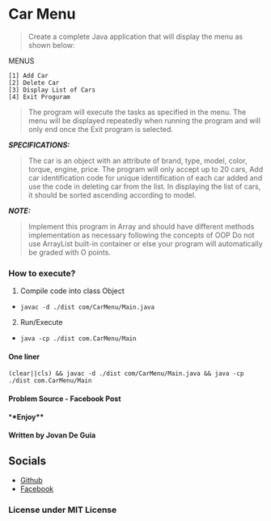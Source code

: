 # Car Menu

> Create a complete Java application that will display the menu as shown below:

MENUS

```
[1] Add Car
[2] Delete Car
[3] Display List of Cars
[4] Exit Proguram
```

> The program will execute the tasks as specified in the menu.
> The menu will be displayed repeatedly when running the program and will only end once the Exit program is selected.

**_SPECIFICATIONS:_**

> The car is an object with an attribute of brand, type, model, color, torque, engine, price.
> The program will only accept up to 20 cars, Add car identification code for unique
> identification of each car added and use the code in deleting car from the list.
> In displaying the list of cars, it should be sorted ascending according to model.

**_NOTE:_**

> Implement this program in Array and should have different methods implementation
> as necessary following the concepts of OOP Do not use ArrayList built-in container
> or else your program will automatically be graded with O points.

### How to execute?

1.  Compile code into class Object

- `javac -d ./dist com/CarMenu/Main.java`

2.  Run/Execute

- `java -cp ./dist com.CarMenu/Main`

#### One liner

`(clear||cls) && javac -d ./dist com/CarMenu/Main.java && java -cp ./dist com.CarMenu/Main`

#### Problem Source - Facebook Post

\***\*Enjoy\*\***

#### Written by Jovan De Guia

## Socials

- [Github](https://github.com/jxmked)
- [Facebook](https://www.facebook.com/deguia25)

### License under MIT License
